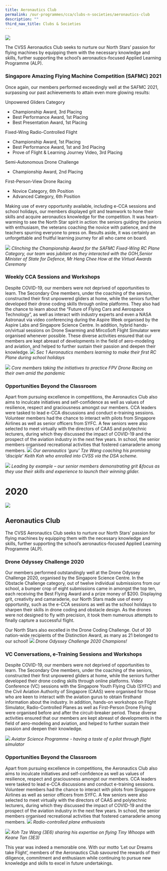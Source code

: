 ```yaml
---
title: Aeronautics Club
permalink: /our-programmes/cca/clubs-n-societies/aeronautics-club
description: ""
third_nav_title: Clubs & Societies
---
```

![](/images/001_CVSS%20Aeronautics%202021.jpg)

The CVSS Aeronautics Club seeks to nurture our North Stars’ passion for flying machines by equipping them with the necessary knowledge and skills, further supporting the school’s aeronautics-focused Applied Learning Programme (ALP).  

### Singapore Amazing Flying Machine Competition (SAFMC) 2021

Once again, our members performed exceedingly well at the SAFMC 2021, surpassing our past achievements to attain even more glowing results:

Unpowered Gliders Category  
* Championship Award, 3rd Placing  
* Best Performance Award, 1st Placing  
* Best Presentation Award, 1st Placing  
  
Fixed-Wing Radio-Controlled Flight  
* Championship Award, 1st Placing  
* Best Performance Award, 1st and 3rd Placing  
* Prove of Flight & Learning Journey Video, 3rd Placing  
  
Semi-Autonomous Drone Challenge  
* Championship Award, 2nd Placing  
  
First-Person-View Drone Racing  
* Novice Category, 6th Position  
* Advanced Category, 6th Position

Making use of every opportunity available, including e-CCA sessions and school holidays, our members displayed grit and teamwork to hone their skills and acquire aeronautics knowledge for the competition. It was heart-warming to see the North Star spirit in action: the seniors guiding the juniors with enthusiasm, the veterans coaching the novice with patience, and the teachers spurring everyone to press on. Results aside, it was certainly an unforgettable and fruitful learning journey for all who came on board.

![](/images/AERO3.jpg)
*Clinching the Championship Award for the SAFMC Fixed-Wing RC Plane Category, our team was jubilant as they interacted with the GOH,Senior Minister of State for Defence, Mr Heng Chee How at the Virtual Awards Ceremony*

### Weekly CCA Sessions and Workshops

Despite COVID-19, our members were not deprived of opportunities to learn. The Secondary One members, under the coaching of the seniors, constructed their first unpowered gliders at home, while the seniors further developed their drone coding skills through online platforms. They also had the chance to learn about the “Future of Flying Cars and Aerospace Technology”, as well as interact with industry experts and even a NASA Astronaut via video conferencing during the Aspire Week organised by the Aspire Labs and Singapore Science Centre. In addition, hybrid hands-on/virtual sessions on Drone Swarming and MircoSoft Flight Simulator were organised whenever possible. These diverse activities ensured that our members are kept abreast of developments in the field of aero-modeling and aviation, and helped to further sustain their passion and deepen their knowledge.
![](/images/AERO4.jpg)
*Sec 1 Aeronautics members learning to make their first RC Plane during school holidays*

![](/images/AERO1.jpg)
*Core members taking the initiatives to practice FPV Drone Racing on their own amid the pandemic*

### Opportunities Beyond the Classroom

Apart from pursuing excellence in competitions, the Aeronautics Club also aims to inculcate initiatives and self-confidence as well as values of resilience, respect and graciousness amongst our members. CCA leaders were tasked to lead e-CCA discussions and conduct e-training sessions. Volunteer members had the chance to interact with pilots from Singapore Airlines as well as senior officers from SYFC. A few seniors were also selected to meet virtually with the directors of CAAS and polytechnic lecturers, during which they discussed the impact of COVID-19 and the prospect of the aviation industry in the next few years. In school, the senior members organised recreational activities that fostered camaraderie among members.
![](/images/AERO5.jpg)
*Our aeronautics ‘guru’ Tze Wang coaching his promising ‘disciple’ Keith Koh who enrolled into CVSS via the DSA scheme.*

![](/images/AERO2.jpg)
*Leading by example – our senior members demonstrating grit &focus as they use their skills and experience to launch their winning glider.*

# 2020
![](/images/aeronautics2019.jpg)
## Aeronautics Club 
The CVSS Aeronautics Club seeks to nurture our North Stars’ passion for flying machines by equipping them with the necessary knowledge and skills, further supporting the school’s aeronautics-focused Applied Learning Programme (ALP).

### Drone Odyssey Challenge 2020

Our members performed outstandingly well at the Drone Odyssey Challenge 2020, organised by the Singapore Science Centre. In the Obstacle Challenge category, out of twelve individual submissions from our school, a bumper crop of eight submissions came in amongst the top ten, each receiving the Best Flying Award and a prize money of $200. Displaying grit, creativity and camaraderie, our North Stars made use of every opportunity, such as the e-CCA sessions as well as the school holidays to sharpen their skills in drone coding and obstacle design. As the drones were not designed to fly with precision, it took them numerous attempts to finally capture a successful flight. 

Our North Stars also excelled in the Drone Coding Challenge. Out of 30 nation-wide recipients of the Distinction Award, as many as 21 belonged to our school!
![](/images/Aero%206.jpg)
*Drone Odyssey Challenge 2020 Champions!*

### VC Conversations, e-Training Sessions and Workshops

Despite COVID-19, our members were not deprived of opportunities to learn. The Secondary One members, under the coaching of the seniors, constructed their first unpowered gliders at home, while the seniors further developed their drone coding skills through online platforms. Video Conference (VC) sessions with the Singapore Youth Flying Club (SYFC) and the Civil Aviation Authority of Singapore (CAAS) were organised for those who are keen to interact with the aviation gurus to obtain firsthand information about the industry. In addition, hands-on workshops on Flight Simulator, Radio-Controlled Planes as well as First-Person Drone Flying were organised before and after the circuit-breaker period. These diverse activities ensured that our members are kept abreast of developments in the field of aero-modeling and aviation, and helped to further sustain their passion and deepen their knowledge.

![](/images/Aero%207.jpg)
*Aviator Science Programme - having a taste of a pilot through flight simulator*

### Opportunities Beyond the Classroom

Apart from pursuing excellence in competitions, the Aeronautics Club also aims to inculcate initiatives and self-confidence as well as values of resilience, respect and graciousness amongst our members. CCA leaders were tasked to lead e-CCA discussions and conduct e-training sessions. Volunteer members had the chance to interact with pilots from Singapore Airlines as well as senior officers from SYFC. A few seniors were also selected to meet virtually with the directors of CAAS and polytechnic lecturers, during which they discussed the impact of COVID-19 and the prospect of the aviation industry in the next few years. In school, the senior members organised recreational activities that fostered camaraderie among members.
![](/images/Aero%208.jpg)
*Radio-controlled plane enthusiasts*

![](/images/Aero%209.jpg)
*Koh Tze Wang (3E6) sharing his expertise on flying Tiny Whoops with Keane Tan (3E3)*

This year was indeed a memorable one. With our motto ‘Let our Dreams take Flight’, members of the Aeronautics Club savoured the rewards of their diligence, commitment and enthusiasm while continuing to pursue new knowledge and skills to excel in future undertakings.